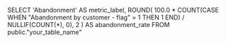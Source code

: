 SELECT
  'Abandonment' AS metric_label,
  ROUND(
    100.0 * COUNT(CASE 
                   WHEN "Abandonment by customer - flag" = 1 THEN 1 
                 END)
    / NULLIF(COUNT(*), 0),
    2
  ) AS abandonment_rate
FROM public."your_table_name"
